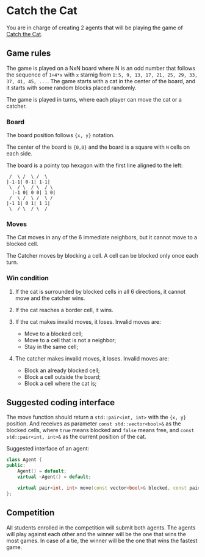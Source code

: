 # Catch the Cat

You are in charge of creating 2 agents that will be playing the game of [Catch the Cat](https://llerrah.com/cattrap.htm).

## Game rules

The game is played on a NxN board where N is an odd number that follows the sequence of `1+4*x` with `x` starnig from `1`: `5, 9, 13, 17, 21, 25, 29, 33, 37, 41, 45, ...`. The game starts with a cat in the center of the board, and it starts with some random blocks placed randomly.

The game is played in turns, where each player can move the cat or a catcher. 

### Board

The board position follows `{x, y}` notation.

The center of the board is `{0,0}` and the board is a square with `N` cells on each side.

The board is a pointy top hexagon with the first line aligned to the left:

```
 /  \ /  \ /  \ 
|-1-1| 0-1| 1-1|
 \  / \  / \  / \
  |-1 0| 0 0| 1 0|
 /  \ /  \ /  \ /
|-1 1| 0 1| 1 1|
 \  / \  / \  /
```

### Moves

The Cat moves in any of the 6 immediate neighbors, but it cannot move to a blocked cell.

The Catcher moves by blocking a cell. A cell can be blocked only once each turn.

### Win condition

1. If the cat is surrounded by blocked cells in all 6 directions, it cannot move and the catcher wins.
2. If the cat reaches a border cell, it wins.
3. If the cat makes invalid moves, it loses. Invalid moves are:

    - Move to a blocked cell;
    - Move to a cell that is not a neighbor;
    - Stay in the same cell;

4. The catcher makes invalid moves, it loses. Invalid moves are:

    - Block an already blocked cell;
    - Block a cell outside the board;
    - Block a cell where the cat is;

## Suggested coding interface

The move function should return a `std::pair<int, int>` with the `{x, y}` position. And receives as parameter `const std::vector<bool>&` as the blocked cells, where `true` means blocked and `false` means free, and `const std::pair<int, int>&` as the current position of the cat.

Suggested interface of an agent:

```cpp
class Agent {
public:
    Agent() = default;
    virtual ~Agent() = default;

    virtual pair<int, int> move(const vector<bool>& blocked, const pair<int, int>& cat) = 0;
};
```

## Competition

All students enrolled in the competition will submit both agents. The agents will play against each other and the winner will be the one that wins the most games. In case of a tie, the winner will be the one that wins the fastest game.